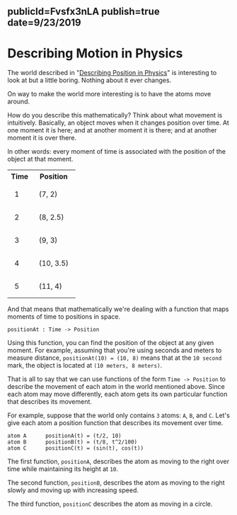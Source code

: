 publicId=Fvsfx3nLA
publish=true
date=9/23/2019
---
# Describing Motion in Physics

The world described in "[Describing Position in Physics](/articles/describing-position-in-physics.html)" is interesting to look at but a little boring. Nothing about it ever changes.

On way to make the world more interesting is to have the atoms move around.

How do you describe this mathematically? Think about what movement is intuitively. Basically, an object moves when it changes position over time. At one moment it is here; and at another moment it is there; and at another moment it is over there.

In other words: every moment of time is associated with the position of the object at that moment.

<style>
    table td {
        padding: 16px;
    }
</style>
<table>
    <tr>
        <th>Time</th>
        <th>Position</th>
    </tr>
    <tr>
        <td>1</td>
        <td>(7, 2)</td>
    </tr>
    <tr>
        <td>2</td>
        <td>(8, 2.5)</td>
    </tr>
    <tr>
        <td>3</td>
        <td>(9, 3)</td>
    </tr>
    <tr>
        <td>4</td>
        <td>(10, 3.5)</td>
    </tr>
    <tr>
        <td>5</td>
        <td>(11, 4)</td>
    </tr>
</table>

And that means that mathematically we're dealing with a function that maps moments of time to positions in space.

```text
positionAt : Time -> Position
```

Using this function, you can find the position of the object at any given moment. For example, assuming that you're using seconds and meters to measure distance, `positionAt(10) = (10, 8)` means that at the `10 second` mark, the object is located at `(10 meters, 8 meters)`.

That is all to say that we can use functions of the form `Time -> Position` to describe the movement of each atom in the world mentioned above. Since each atom may move differently, each atom gets its own particular function that describes its movement.

For example, suppose that the world only contains `3` atoms: `A`, `B`, and `C`. Let's give each atom a position function that describes its movement over time.

```text
atom A      positionA(t) = (t/2, 10)
atom B      positionB(t) = (t/8, t^2/100)
atom C      positionC(t) = (sin(t), cos(t))
```

The first function, `positionA`, describes the atom as moving to the right over time while maintaining its height at `10`.

The second function, `positionB`, describes the atom as moving to the right slowly and moving up with increasing speed.

The third function, `positionC` describes the atom as moving in a circle.
